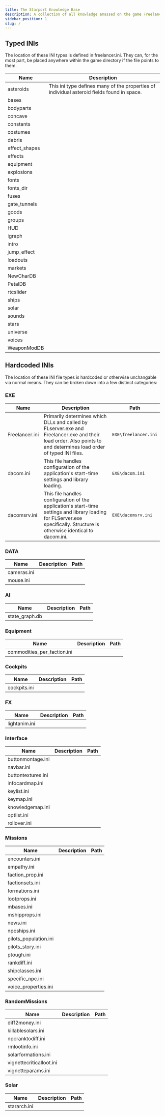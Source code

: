 ```yaml
---
title: The Starport Knowledge Base
description: A collection of all knowledge amassed on the game Freelancer
sidebar_position: 1
slug: /
---
```


## Typed INIs

The location of these INI types is defined in freelancer.ini. They can, for the most part, be placed anywhere within the game directory if the file points to them.

| Name          | Description                                                                                |
| ------------- | ------------------------------------------------------------------------------------------ |
| asteroids     | This ini type defines many of the properties of individual asteroid fields found in space. |
| bases         |                                                                                            |
| bodyparts     |                                                                                            |
| concave       |                                                                                            |
| constants     |                                                                                            |
| costumes      |                                                                                            |
| debris        |                                                                                            |
| effect_shapes |                                                                                            |
| effects       |                                                                                            |
| equipment     |                                                                                            |
| explosions    |                                                                                            |
| fonts         |                                                                                            |
| fonts_dir     |                                                                                            |
| fuses         |                                                                                            |
| gate_tunnels  |                                                                                            |
| goods         |                                                                                            |
| groups        |                                                                                            |
| HUD           |                                                                                            |
| igraph        |                                                                                            |
| intro         |                                                                                            |
| jump_effect   |                                                                                            |
| loadouts      |                                                                                            |
| markets       |                                                                                            |
| NewCharDB     |                                                                                            |
| PetalDB       |                                                                                            |
| rtcslider     |                                                                                            |
| ships         |                                                                                            |
| solar         |                                                                                            |
| sounds        |                                                                                            |
| stars         |                                                                                            |
| universe      |                                                                                            |
| voices        |                                                                                            |
| WeaponModDB   |                                                                                            |


## Hardcoded INIs

The location of these INI file types is hardcoded or otherwise unchangable via normal means. They can be broken down into a few distinct categories:

### EXE
| Name           | Description                                                                                                                                                                | Path                 |
| -------------- | -------------------------------------------------------------------------------------------------------------------------------------------------------------------------- | -------------------- |
| Freelancer.ini | Primarily determines which DLLs and called by FLserver.exe and Freelancer.exe and their load order. Also points to and determines load order of typed INI files.           | `EXE\freelancer.ini` |
| dacom.ini      | This file handles configuration of the application's start-time settings and library loading.                                                                              | `EXE\dacom.ini`      |
| dacomsrv.ini   | This file handles configuration of the application's start-time settings and library loading for FLServer.exe specifically. Structure is otherwise identical to dacom.ini. | `EXE\dacomsrv.ini`   |

### DATA

| Name        | Description | Path |
| ----------- | ----------- | ---- |
| cameras.ini |             |      |
| mouse.ini   |             |      |

### AI
| Name           | Description | Path |
| -------------- | ----------- | ---- |
| state_graph.db |             |      |

### Equipment

| Name                        | Description | Path |
| --------------------------- | ----------- | ---- |
| commodities_per_faction.ini |             |      |

### Cockpits

| Name         | Description | Path |
| ------------ | ----------- | ---- |
| cockpits.ini |             |      |

### FX

| Name          | Description | Path |
| ------------- | ----------- | ---- |
| lightanim.ini |             |      |

### Interface

| Name               | Description | Path |
| ------------------ | ----------- | ---- |
| buttonmontage.ini  |             |      |
| navbar.ini         |             |      |
| buttontextures.ini |             |      |
| infocardmap.ini    |             |      |
| keylist.ini        |             |      |
| keymap.ini         |             |      |
| knowledgemap.ini   |             |      |
| optlist.ini        |             |      |
| rollover.ini       |             |      |

### Missions

| Name                  | Description | Path |
| --------------------- | ----------- | ---- |
| encounters.ini        |             |      |
| empathy.ini           |             |      |
| faction_prop.ini      |             |      |
| factionsets.ini       |             |      |
| formations.ini        |             |      |
| lootprops.ini         |             |      |
| mbases.ini            |             |      |
| mshipprops.ini        |             |      |
| news.ini              |             |      |
| npcships.ini          |             |      |
| pilots_population.ini |             |      |
| pilots_story.ini      |             |      |
| ptough.ini            |             |      |
| rankdiff.ini          |             |      |
| shipclasses.ini       |             |      |
| specific_npc.ini      |             |      |
| voice_properties.ini  |             |      |

### RandomMissions

| Name                     | Description | Path |
| ------------------------ | ----------- | ---- |
| diff2money.ini           |             |      |
| killablesolars.ini       |             |      |
| npcranktodiff.ini        |             |      |
| rmlootinfo.ini           |             |      |
| solarformations.ini      |             |      |
| vignettecriticalloot.ini |             |      |
| vignetteparams.ini       |             |      |

### Solar

| Name         | Description | Path |
| ------------ | ----------- | ---- |
| stararch.ini |             |      |